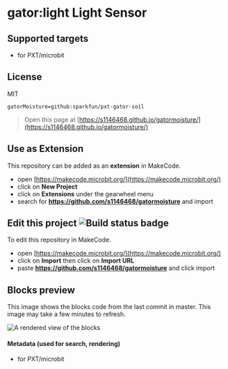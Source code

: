 # gator:light Light Sensor


## Supported targets

* for PXT/microbit

## License

MIT

```package
gatorMoisture=github:sparkfun/pxt-gator-soil
```


> Open this page at [https://s1146468.github.io/gatormoisture/](https://s1146468.github.io/gatormoisture/)

## Use as Extension

This repository can be added as an **extension** in MakeCode.

* open [https://makecode.microbit.org/](https://makecode.microbit.org/)
* click on **New Project**
* click on **Extensions** under the gearwheel menu
* search for **https://github.com/s1146468/gatormoisture** and import

## Edit this project ![Build status badge](https://github.com/s1146468/gatormoisture/workflows/MakeCode/badge.svg)

To edit this repository in MakeCode.

* open [https://makecode.microbit.org/](https://makecode.microbit.org/)
* click on **Import** then click on **Import URL**
* paste **https://github.com/s1146468/gatormoisture** and click import

## Blocks preview

This image shows the blocks code from the last commit in master.
This image may take a few minutes to refresh.

![A rendered view of the blocks](https://github.com/s1146468/gatormoisture/raw/master/.github/makecode/blocks.png)

#### Metadata (used for search, rendering)

* for PXT/microbit
<script src="https://makecode.com/gh-pages-embed.js"></script><script>makeCodeRender("{{ site.makecode.home_url }}", "{{ site.github.owner_name }}/{{ site.github.repository_name }}");</script>

